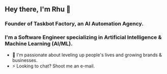 ## Hey there, I'm Rhu 👋 
### Founder of Taskbot Factory, an AI Automation Agency.

### I'm a Software Engineer specializing in Artificial Intelligence & Machine Learning (AI/ML).
- 🌋 I'm passionate about leveling up people's lives and growing brands & businesses.
- ⚡ Looking to chat? Shoot me an e-mail.

